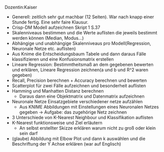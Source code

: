 Dozentin:Kaiser

- Generell: zeitlich sehr gut machbar (12 Seiten). War nach knapp einer Stunde fertig. Eine sehr faire Klausur.
- Crisp-DM Modell aufzeichnen Skript 1 S.37
- Skalenniveaus bestimmen und die Werte auflisten die jeweils bestimmt werden können (Median, Modus...)
- Abhängige und unabhängige Skalenniveaus pro Modell(Regression, Neuronale Netze etc. auflisten)
- Aus Knime die Entscheidungsbaum Tabele und dann daraus Fälle klassifizieren und eine Konfusionsmatrix erstellen
- Lineare Regression: Bestimmtheitsmaß an dem gegebenen bewerten und erklären, Lineare Regression zeichnen(a und b und R^2 waren gegeben)
- Recall, Precision berechnen + Accuracy berechnen und bewerten
- Scatterplot für zwei Fälle aufzeichnen und besonderheit auflisten
- Hamming und Manhatten Distanz berechnen 
  - Daraus dann eine Objektmatrix und Datenmatrix aufzeichnen
- Neuronale Netze Einsatzgebiete verschiedener netze aufzählen 
  - Aus KNIME Abbildungen mit Einstellungen eines Neuronalen Netzes gegeben -> Aufgabe: das zugehörige Netz zeichnen
- 3 Unterschiede von K-Nearest Neighbour und Klassifikation auflisten
- K-Nearest funktionsweise und Ziel erläutern 
  - An selbst erstellter Skizze erklären warum nicht zu groß oder klein sein darf
- (glaube) Abbildung mit Elbow Plot und dann k auswählen und die Beschriftung der Y Achse erklären (war auf Englisch)